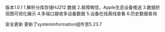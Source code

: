 版本1.0.1
1.解析分库存储HJ212 数据
2.故障微信，Apple生态设备推送
3.数据折现图可视化展示
4.多端口接收多设备数据
5.设备在线离线查看
6.历史数据查询

安全更新
更新了systeminformation组件至5.23.7